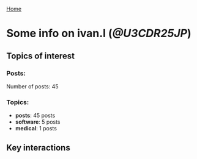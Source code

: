 [Home](https://kelu124.github.io/echommunity/)

# Some info on __ivan.l__ (_@U3CDR25JP_)


## Topics of interest

### Posts: 

Number of posts: 45

### Topics:

* __posts__: 45 posts
* __software__: 5 posts
* __medical__: 1 posts

## Key interactions 

